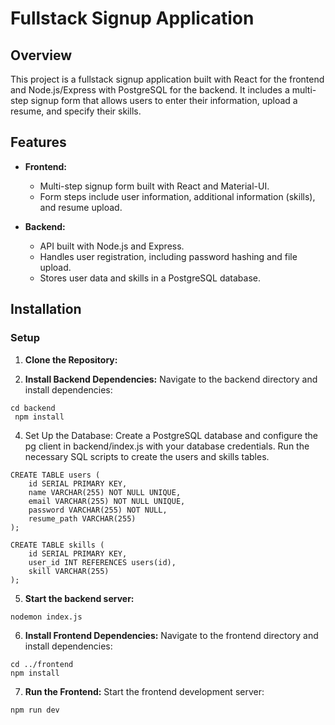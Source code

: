 # Fullstack Signup Application

## Overview

This project is a fullstack signup application built with React for the frontend and Node.js/Express with PostgreSQL for the backend. It includes a multi-step signup form that allows users to enter their information, upload a resume, and specify their skills.

## Features

- **Frontend:**
  - Multi-step signup form built with React and Material-UI.
  - Form steps include user information, additional information (skills), and resume upload.
 

- **Backend:**
  - API built with Node.js and Express.
  - Handles user registration, including password hashing and file upload.
  - Stores user data and skills in a PostgreSQL database.

## Installation



### Setup
1. **Clone the Repository:**

2. **Install Backend Dependencies:**
Navigate to the backend directory and install dependencies:
```
cd backend
 npm install
```
4. Set Up the Database:
Create a PostgreSQL database and configure the pg client in backend/index.js with your database credentials.
Run the necessary SQL scripts to create the users and skills tables.
```
CREATE TABLE users (
    id SERIAL PRIMARY KEY,
    name VARCHAR(255) NOT NULL UNIQUE,
    email VARCHAR(255) NOT NULL UNIQUE,
    password VARCHAR(255) NOT NULL,
    resume_path VARCHAR(255)
);

CREATE TABLE skills (
    id SERIAL PRIMARY KEY,
    user_id INT REFERENCES users(id),
    skill VARCHAR(255)
);
```

5. **Start the backend server:**
```
nodemon index.js
```

6. **Install Frontend Dependencies:**
Navigate to the frontend directory and install dependencies:

```
cd ../frontend
npm install
```
7. **Run the Frontend:**
Start the frontend development server:
```
npm run dev
```
